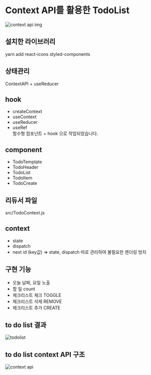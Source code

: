 # Context API를 활용한 TodoList   
![context api img](https://user-images.githubusercontent.com/42309919/98617954-810fa800-2343-11eb-9079-763fc988dc53.png)                    
                       
## 설치한 라이브러리 
yarn add react-icons styled-components
       
## 상태관리 
ContextAPI + useReducer                   
                 
## hook 
- createContext 
- useContext
- useReducer 
- useRef                 
함수형 컴포넌트 + hook 으로 작업되었습니다.     
   
## component
- TodoTemplate 
- TodoHeader    
- TodoList
- TodoItem
- TodoCreate

## 리듀서 파일 
src/TodoContext.js

## context     
- state
- dispatch
- next id (key값)
=> state, dispatch 따로 관리하여 불필요한 렌더링 방지 

## 구현 기능
- 오늘 날짜, 요일 노출  
- 할 일 count 
- 체크리스트 체크 TOGGLE 
- 체크리스트 삭제 REMOVE
- 체크리스트 추가 CREATE
              
## to do list 결과            
![todolist](https://user-images.githubusercontent.com/42309919/92227854-dd88be00-eee1-11ea-8400-24673a9042bf.PNG)          
                   
## to do list context API 구조              
![context api](https://user-images.githubusercontent.com/42309919/92227863-e083ae80-eee1-11ea-81ca-c06401873bd5.png)                         
